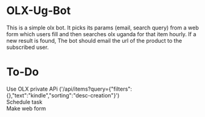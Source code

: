 # OLX-Ug-Bot
This is a simple olx bot. It picks its params (email, search query) from a web form which users fill and then searches olx uganda for that item hourly. If a new result is found, The bot should email the url of the product to the subscribed user.

# To-Do
Use OLX private APi ('/api/items?query={"filters":{},"text":"kindle","sorting":"desc-creation"}')<br>
Schedule task <br>
Make web form
